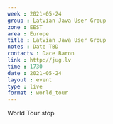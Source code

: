 ```yaml
---
week : 2021-05-24
group : Latvian Java User Group
zone : EEST
area : Europe
title : Latvian Java User Group
notes : Date TBD
contacts : Dace Baron
link : http://jug.lv
time : 1730
date : 2021-05-24
layout : event
type : live
format : world_tour
---
```

World Tour stop
